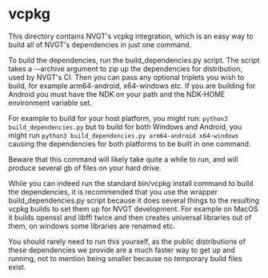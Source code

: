 # vcpkg

This directory contains NVGT's vcpkg integration, which is an easy way to build all of NVGT's dependencies in just one command.

To build the dependencies, run the build_dependencies.py script. The script takes a --archive argument to zip up the dependencies for distribution, used by NVGT's CI. Then you can pass any optional triplets you wish to build, for example arm64-android, x64-windows etc. If you are building for Android you must have the NDK on your path and the NDK-HOME environment variable set.

For example to build for your host platform, you might run: `python3 build_dependencies.py` but to build for both Windows and Android, you might run `python3 build_dependencies.py arm64-android x64-windows` causing the dependencies for both platforms to be built in one command.

Beware that this command will likely take quite a while to run, and will produce several gb of files on your hard drive.

While you can indeed run the standard bin/vcpkg install command to build the dependencies, it is recommended that you use the wrapper build_dependencies.py script because it does several things to the resulting vcpkg builds to set them up for NVGT development. For example on MacOS it builds openssl and libffi twice and then creates universal libraries out of them, on windows some libraries are renamed etc.

You should rarely need to run this yourself, as the public distributions of these dependencies we provide are a much faster way to get up and running, not to mention being smaller because no temporary build files exist.
